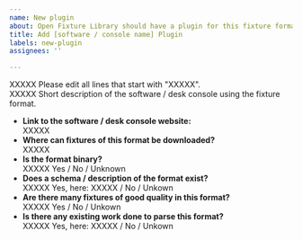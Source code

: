 ```yaml
---
name: New plugin
about: Open Fixture Library should have a plugin for this fixture format.
title: Add [software / console name] Plugin
labels: new-plugin
assignees: ''

---
```


XXXXX Please edit all lines that start with "XXXXX".  
XXXXX Short description of the software / desk console using the fixture format.

- **Link to the software / desk console website:**  
  XXXXX
- **Where can fixtures of this format be downloaded?**  
  XXXXX
- **Is the format binary?**  
  XXXXX Yes / No / Unknown
- **Does a schema / description of the format exist?**  
  XXXXX Yes, here: XXXXX / No / Unkown
- **Are there many fixtures of good quality in this format?**  
  XXXXX Yes / No / Unkown
- **Is there any existing work done to parse this format?**  
  XXXXX Yes, here: XXXXX / No / Unkown
